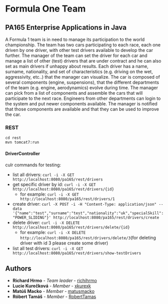 # Formula One Team
## PA165 Enterprise Applications in Java

A Formula 1 team is in need to manage its participation to the world championship. The team has two cars participating to each race, each one driven by one driver, with other test drivers available to develop the car further. The manager of the team can set the driver for each car and manage a list of other (test) drivers that are under contract and he can also set as main drivers if unhappy about results. Each driver has a name, surname, nationality, and set of characteristics (e.g. driving on the wet, aggressivity, etc..) that the manager can visualize. The car is composed of several components (engine, suspensions), that the different departments of the team (e.g. engine, aerodynamics) evolve during time. The manager can pick from a list of components and assemble the cars that will participate to the next race. Engineers from other departments can login to the system and put newer components available. The manager is notified that those components are available and that they can be used to improve the car.

### REST
```
cd rest
mvn tomcat7:run
```
#### DriverController
culr commands for testing:
* list all drivers: `curl -i -X GET http://localhost:8080/pa165/rest/drivers`
* get specific driver by id: `curl -i -X GET http://localhost:8080/pa165/rest/drivers/{id}`
  * for example: `curl -i -X GET http://localhost:8080/pa165/rest/drivers/1`
* create driver: `curl -X POST -i -H "Content-Type: application/json" --data '{"name":"test","surname":"test","nationality":"uk","specialSkill":"POWER_SLIDING"}' http://localhost:8080/pa165/rest/drivers/create`
* delete driver: `curl -i -X DELETE http://localhost:8080/pa165/rest/drivers/delete/{id}`
  * for example: `curl -i -X DELETE http://localhost:8080/pa165/rest/drivers/delete/3`(for deleting driver with id 3 please create some driver)
* list all test drivers: `curl -i -X GET http://localhost:8080/pa165/rest/drivers/show-testDrivers`



## Authors

* **Richard Hrmo** - *Team leader* - [richihrmo](https://github.com/richihrmo)
* **Lucie Kurečková** - *Member* - [xkurexk](https://github.com/xkureck)
* **Matúš Macko** - *Member* - [matusmacko](https://github.com/matusmacko)
* **Róbert Tamáš** - *Member* - [RobertTamas](https://github.com/RobertTamas)


